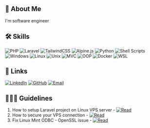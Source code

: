 ## 🚀 About Me
I'm software engineer

## 🛠 Skills
![PHP](https://img.shields.io/badge/PHP-777BB4?style=for-the-badge&logo=php&logoColor=white)
![Laravel](https://img.shields.io/badge/Laravel-FF2D20?style=for-the-badge&logo=laravel&logoColor=white)
![TailwindCSS](https://img.shields.io/badge/TailwindCSS-06B6D4?style=for-the-badge&logo=tailwindcss&logoColor=white)
![Alpine.js](https://img.shields.io/badge/Alpine.js-8BC0D0?style=for-the-badge&logo=alpine.js&logoColor=black)
![Python](https://img.shields.io/badge/Python-3776AB?style=for-the-badge&logo=python&logoColor=white)
![Shell Scripts](https://img.shields.io/badge/Shell_Scripts-121011?style=for-the-badge&logo=gnu-bash&logoColor=white)
![Windows](https://img.shields.io/badge/Windows-0078D6?style=for-the-badge&logo=windows&logoColor=white)
![Linux](https://img.shields.io/badge/Linux-FCC624?style=for-the-badge&logo=linux&logoColor=black)
![Unix](https://img.shields.io/badge/Unix-2C7F1F?style=for-the-badge&logo=proxmox&logoColor=white)
![MVC](https://img.shields.io/badge/MVC-1572B6?style=for-the-badge&logo=stackshare&logoColor=white)
![OOP](https://img.shields.io/badge/OOP-007396?style=for-the-badge&logo=java&logoColor=white)
![Docker](https://img.shields.io/badge/Docker-2496ED?style=for-the-badge&logo=docker&logoColor=white)
![WSL](https://img.shields.io/badge/WSL-0A97F5?style=for-the-badge&logo=windows-terminal&logoColor=white)

## 🔗 Links
[![LinkedIn](https://img.shields.io/badge/LinkedIn-0077B5?style=for-the-badge&logo=linkedin&logoColor=white)](https://www.linkedin.com/in/Haqimzuhari)
[![GitHub](https://img.shields.io/badge/GitHub-181717?style=for-the-badge&logo=github&logoColor=white)](https://github.com/haqimzuhari)
[![Email](https://img.shields.io/badge/Email-D14836?style=for-the-badge&logo=gmail&logoColor=white)](mailto:mhaqimzuhari@gmail.com)


## 👨🏼‍💻 Guidelines

1. How to setup Laravel project on Linux VPS server - [![Read](https://img.shields.io/badge/Open-Link-blue?style=flat-square)](https://github.com/Haqimzuhari/Haqimzuhari/blob/master/host-laravel-on-linux-vps.md)
2. How to secure your VPS connection - [![Read](https://img.shields.io/badge/Open-Link-blue?style=flat-square)](https://github.com/Haqimzuhari/Haqimzuhari/blob/master/secure-vps-connection.md)
3. Fix Linux Mint ODBC - OpenSSL issue - [![Read](https://img.shields.io/badge/Open-Link-blue?style=flat-square)](https://github.com/Haqimzuhari/Haqimzuhari/blob/master/update-openssl.md)
